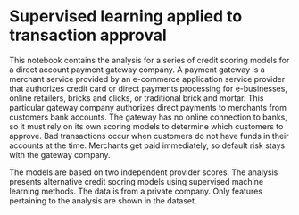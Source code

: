 # Supervised learning applied to transaction approval 

This notebook contains the analysis for a series of credit scoring models for a direct account payment gateway company. 
A payment gateway is a merchant service provided by an e-commerce application service provider that authorizes credit card or direct payments processing for e-businesses, online retailers, bricks and clicks, or traditional brick and mortar.
This particular gateway company authorizes direct payments to merchants from customers bank accounts. The gateway has no online connection to banks, so it must rely on its own scoring models to determine which customers to approve. 
Bad transactions occur when customers do not have funds in their accounts at the time. Merchants get paid immediately, so default risk stays with the gateway company. 

The models are based on two independent provider scores. The analysis presents alternative credit socring models using supervised machine learning methods. The data is from a private company. Only features pertaining to the analysis are shown in the dataset.  
